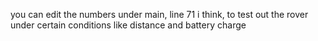 you can edit the numbers under main, line 71 i think, to test out the rover under certain conditions like distance and battery charge
